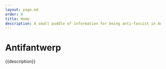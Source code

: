 ```yaml
---
layout: page.md
order: 0
title: Home
description: A small puddle of information for being anti-fascist in Antwerp. Information about stickers to (not) look out for, or organisations to lend aid to!
---
```


# Antifantwerp
{{description}}

